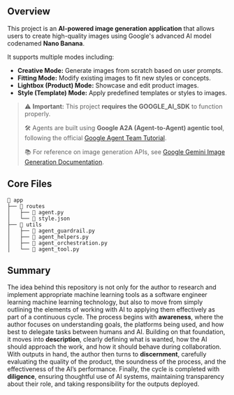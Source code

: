 ## Overview

This project is an **AI-powered image generation application** that allows users to create high-quality images using Google's advanced AI model codenamed **Nano Banana**.  

It supports multiple modes including:

- **Creative Mode:** Generate images from scratch based on user prompts.  
- **Fitting Mode:** Modify existing images to fit new styles or concepts.  
- **Lightbox (Product) Mode:** Showcase and edit product images.  
- **Style (Template) Mode:** Apply predefined templates or styles to images.  

> ⚠️ **Important:** This project **requires the GOOGLE_AI_SDK** to function properly.  
>  
> 🛠️ Agents are built using **Google A2A (Agent-to-Agent) agentic tool**, following the official [Google Agent Team Tutorial](https://google.github.io/adk-docs/tutorials/agent-team/).  
>  
> 📚 For reference on image generation APIs, see [Google Gemini Image Generation Documentation](https://ai.google.dev/gemini-api/docs/image-generation).

## Core Files

```text
📂 app
├── 📂 routes
│   ├── 📄 agent.py
│   └── 📄 style.json
├── 📂 utils
│   ├── 📄 agent_guardrail.py
│   ├── 📄 agent_helpers.py
│   ├── 📄 agent_orchestration.py
│   └── 📄 agent_tool.py
```

## Summary

The idea behind this repository is not only for the author to research and implement appropriate machine learning tools as a software engineer learning machine learning technology, but also to move from simply outlining the elements of working with AI to applying them effectively as part of a continuous cycle. The process begins with **awareness**, where the author focuses on understanding goals, the platforms being used, and how best to delegate tasks between humans and AI. Building on that foundation, it moves into **description**, clearly defining what is wanted, how the AI should approach the work, and how it should behave during collaboration. With outputs in hand, the author then turns to **discernment**, carefully evaluating the quality of the product, the soundness of the process, and the effectiveness of the AI’s performance. Finally, the cycle is completed with **diligence**, ensuring thoughtful use of AI systems, maintaining transparency about their role, and taking responsibility for the outputs deployed.
